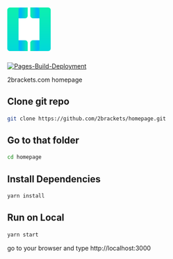 # <img src="/src/images/icon.png?raw=true" width="100" height="100"/>
[![Pages-Build-Deployment](https://github.com/2brackets/homepage/actions/workflows/pages/pages-build-deployment/badge.svg?branch=main)](https://github.com/2brackets/homepage/actions/workflows/pages/pages-build-deployment)

2brackets.com homepage 

## Clone git repo

```bash
git clone https://github.com/2brackets/homepage.git
``` 

## Go to that folder

```bash
cd homepage 
``` 

## Install Dependencies

```bash
yarn install 
```

## Run on Local

```bash
yarn start
```

go to your browser and type http://localhost:3000